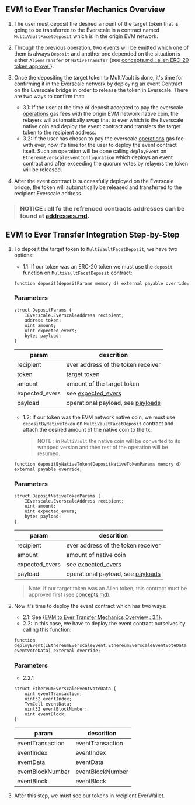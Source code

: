 ## EVM to Ever Transfer Mechanics Overview

1. The user must deposit the desired amount of the target token that is going to be transferred to the Everscale in a contract named `MultiVaultFacetDeposit` which is in the origin EVM network.

2. Through the previous operation, two events will be emitted which one of them is always `Deposit` and another one depended on the situation is either `AlienTransfer` or `NativeTransfer` {see [concepts.md : alien ERC-20 token approve ](./concepts.md#alien-erc-20-token-approve--if-the-target-token-to-transfer-from-evm-to-ever-was-a-erc-20-token-before-that-we-have-to-approve-the-multivault-contract-to-be-able-to-transfer-the-token-target-amount-to-itself-if-the-transferable-token-was-the-evm-network-native-coin-we-have-to-prompt-the-user)}.
3. Once the depositing the target token to MultiVault is done, it's time for confirming it in the Everscale network by deploying an event Contract on the Everscale bridge in order to release the token in Everscale. There are two ways to confirm that:
   - 3.1: If the user at the time of deposit accepted to pay the everscale [operations](./concepts.md#ever-network-operations) gas fees with the origin EVM network native coin, the relayers will automatically swap that to ever which is the Everscale native coin and deploy the event contract and transfers the target token to the recipient address.
   - 3.2: If the user has chosen to pay the everscale [operations](./concepts.md#ever-network-operations) gas fee with ever, now it's time for the user to deploy the event contract itself. Such an operation will be done calling `deployEvent` on `EthereumEverscaleEventConfiguration` which deploys an event contract and after exceeding the quorum votes by relayers the token will be released.
4. After the event contract is successfully deployed on the Everscale bridge, the token will automatically be released and transferred to the recipient Everscale address.

> ### NOTICE : all fo the refrenced contracts addresses can be found at [addresses.md](./addresses.md).

## EVM to Ever Transfer Integration Step-by-Step

1. To deposit the target token to `MultiVaultFacetDeposit`, we have two options:

   - 1.1: If our token was an ERC-20 token we must use the `deposit` function on `MultiVaultFacetDeposit` contract:

   ```solidity
   function deposit(depositParams memory d) external payable override;
   ```

   ### Parameters

   ```solidity
   struct DepositParams {
       IEverscale.EverscaleAddress recipient;
       address token;
       uint amount;
       uint expected_evers;
       bytes payload;
   }
   ```

   | param          | descrition                                                                     |
   | -------------- | ------------------------------------------------------------------------------ |
   | recipient      | ever address of the token receiver                                             |
   | token          | target token                                                                   |
   | amount         | amount of the target token                                                     |
   | expected_evers | see [expected_evers](./concepts.md#event-contract-deploy-value-expected_evers) |
   | payload        | operational payload, see [payloads](./concepts.md#payloads)                    |

   - 1.2: If our token was the EVM network native coin, we must use `depositByNativeToken` on `MultiVaultFacetDeposit` contract and attach the desired amount of the native coin to the tx:

     > NOTE : in `MultiVault` the native coin will be converted to its wrapped version and then rest of the operation will be resumed.

   ```solidity
   function depositByNativeToken(DepositNativeTokenParams memory d) external payable override;
   ```

   ### Parameters

   ```solidity
   struct DepositNativeTokenParams {
       IEverscale.EverscaleAddress recipient;
       uint amount;
       uint expected_evers;
       bytes payload;
   }
   ```

   | param          | descrition                                                                     |
   | -------------- | ------------------------------------------------------------------------------ |
   | recipient      | ever address of the token receiver                                             |
   | amount         | amount of native coin                                                          |
   | expected_evers | see [expected_evers](./concepts.md#event-contract-deploy-value-expected_evers) |
   | payload        | operational payload, see [payloads](./concepts.md#payloads)                    |

   > Note: If our target token was an Alien token, this contract must be approved first (see [concepts.md](./concepts.md)).

2. Now it's time to deploy the event contract which has two ways:

   - 2.1: See {[EVM to Ever Transfer Mechanics Overview : 3.1](#31-if-the-user-at-the-time-of-deposit-accepted-to-pay-the-event-contract-deployment-fee-with-the-origin-evm-network-native-coin-the-relayers-will-automatically-swap-that-to-ever-which-is-the-everscale-native-coin-and-deploy-the-event-contract-themselves)}.
   - 2.2: In this case, we have to deploy the event contract ourselves by calling this function:

   ```solidity
   function deployEvent(IEthereumEverscaleEvent.EthereumEverscaleEventVoteData eventVoteData) external override;
   ```

   ### Parameters

   - 2.2.1

   ```solidity
   struct EthereumEverscaleEventVoteData {
       uint eventTransaction;
       uint32 eventIndex;
       TvmCell eventData;
       uint32 eventBlockNumber;
       uint eventBlock;
   }
   ```

   | param            | descrition       |
   | ---------------- | ---------------- |
   | eventTransaction | eventTransaction |
   | eventIndex       | eventIndex       |
   | eventData        | eventData        |
   | eventBlockNumber | eventBlockNumber |
   | eventBlock       | eventBlock       |

3. After this step, we must see our tokens in recipient EverWallet.
